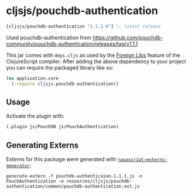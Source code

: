 # cljsjs/pouchdb-authentication

[](dependency)
```clojure
[cljsjs/pouchdb-authentication "1.1.1-0"] ;; latest release
```
[](/dependency)

Used pouchdb-authentication from https://github.com/pouchdb-community/pouchdb-authentication/releases/tag/v1.1.1

This jar comes with `deps.cljs` as used by the [Foreign Libs][flibs] feature
of the ClojureScript compiler. After adding the above dependency to your project
you can require the packaged library like so:

```clojure
(ns application.core
  (:require cljsjs.pouchdb-authentication))
```

[flibs]: https://clojurescript.org/reference/packaging-foreign-deps


## Usage

Activate the plugin with:

```clojure
(.plugin js/PouchDB js/PouchAuthentication)
```

## Generating Externs

Externs for this package were generated with [`javascript-externs-generator`](https://github.com/jmmk/javascript-externs-generator):
```shell
generate-extern -f pouchdb-authenticaion-1.1.1.js -n PouchAuthentication -o resources/cljsjs/pouchdb-authentication/common/pouchdb-authentication.ext.js
```
